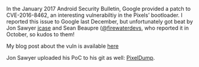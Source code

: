 In the January 2017 Android Security Bulletin, Google provided a patch to CVE-2016-8462, an interesting vulnerabiltiy in the Pixels’ bootloader. I reported this issue to Google last December, but unfortunately got beat by Jon Sawyer [jcase](https://twitter.com/jcase) and Sean Beaupre ([@firewaterdevs](https://twitter.com/firewaterdevs), who reported it in October, so kudos to them!

My blog post about the vuln is available [here](https://securityresear.ch/2017/01/04/fastboot-oem-sha1sum/)

Jon Sawyer uploaded his PoC to his git as well: [PixelDump](https://github.com/CunningLogic/PixelDump_CVE-2016-8462). 
